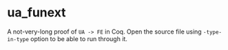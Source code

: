 # ua_funext

A not-very-long proof of `UA -> FE` in Coq. Open the source file using `-type-in-type` option to be able to run through it.